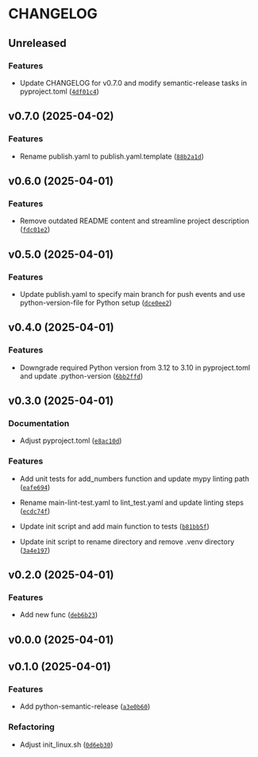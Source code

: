 # CHANGELOG


## Unreleased

### Features

- Update CHANGELOG for v0.7.0 and modify semantic-release tasks in pyproject.toml
  ([`4df01c4`](https://github.com/jarlor/uv-python-repo-template/commit/4df01c44cb7daed8e7f595a6e8fb98f0e78b997f))


## v0.7.0 (2025-04-02)

### Features

- Rename publish.yaml to publish.yaml.template
  ([`88b2a1d`](https://github.com/jarlor/uv-python-repo-template/commit/88b2a1dc647b0a1005328d7c31576c97b025a48d))


## v0.6.0 (2025-04-01)

### Features

- Remove outdated README content and streamline project description
  ([`fdc01e2`](https://github.com/jarlor/uv-python-repo-template/commit/fdc01e20df3a67f5eecd2815c837056882089c85))


## v0.5.0 (2025-04-01)

### Features

- Update publish.yaml to specify main branch for push events and use python-version-file for Python
  setup
  ([`dce0ee2`](https://github.com/jarlor/uv-python-repo-template/commit/dce0ee284813db6bdb8dc2e3c9820f5bcd4a8b6b))


## v0.4.0 (2025-04-01)

### Features

- Downgrade required Python version from 3.12 to 3.10 in pyproject.toml and update .python-version
  ([`6bb2ffd`](https://github.com/jarlor/uv-python-repo-template/commit/6bb2ffd4aeece1e1b11111a44ffb9e7cc44c786b))


## v0.3.0 (2025-04-01)

### Documentation

- Adjust pyproject.toml
  ([`e8ac10d`](https://github.com/jarlor/uv-python-repo-template/commit/e8ac10d20c848378b74eb6fb75d2012d88f1d86b))

### Features

- Add unit tests for add_numbers function and update mypy linting path
  ([`eafe694`](https://github.com/jarlor/uv-python-repo-template/commit/eafe6945af5fd9732f18a02a79a63b704dc47d51))

- Rename main-lint-test.yaml to lint_test.yaml and update linting steps
  ([`ecdc74f`](https://github.com/jarlor/uv-python-repo-template/commit/ecdc74f24429b9b14a8962fa3e4e06aab9486bdc))

- Update init script and add main function to tests
  ([`b81bb5f`](https://github.com/jarlor/uv-python-repo-template/commit/b81bb5f7946f362125fdc4c44ec808566b0c539b))

- Update init script to rename directory and remove .venv directory
  ([`3a4e197`](https://github.com/jarlor/uv-python-repo-template/commit/3a4e197e47cccbe7d3e95108d12b06a6752888c9))


## v0.2.0 (2025-04-01)

### Features

- Add new func
  ([`deb6b23`](https://github.com/jarlor/uv-python-repo-template/commit/deb6b23b93300759b3123cad8060ca836b80dfd2))


## v0.0.0 (2025-04-01)


## v0.1.0 (2025-04-01)

### Features

- Add python-semantic-release
  ([`a3e0b60`](https://github.com/jarlor/uv-python-repo-template/commit/a3e0b60189f1da97a2b517a3c4344a06b00df4bb))

### Refactoring

- Adjust init_linux.sh
  ([`0d6eb30`](https://github.com/jarlor/uv-python-repo-template/commit/0d6eb30d2b508c4ecad429da892eb8ab173cae7a))
